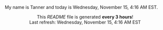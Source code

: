 My name is Tanner and today is Wednesday, November 15, 4:16 AM EST.

<p align="center">This <i>README</i> file is generated <b>every 3 hours</b>!</br>Last refresh: Wednesday, November 15, 4:16 AM EST<br /></p>
